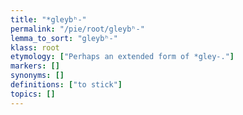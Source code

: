 ```yaml
---
title: "*gleybʰ-"
permalink: "/pie/root/gleybʰ-"
lemma_to_sort: "gleybʰ-"
klass: root
etymology: ["Perhaps an extended form of *gley-."]
markers: []
synonyms: []
definitions: ["to stick"]
topics: []
---
```

